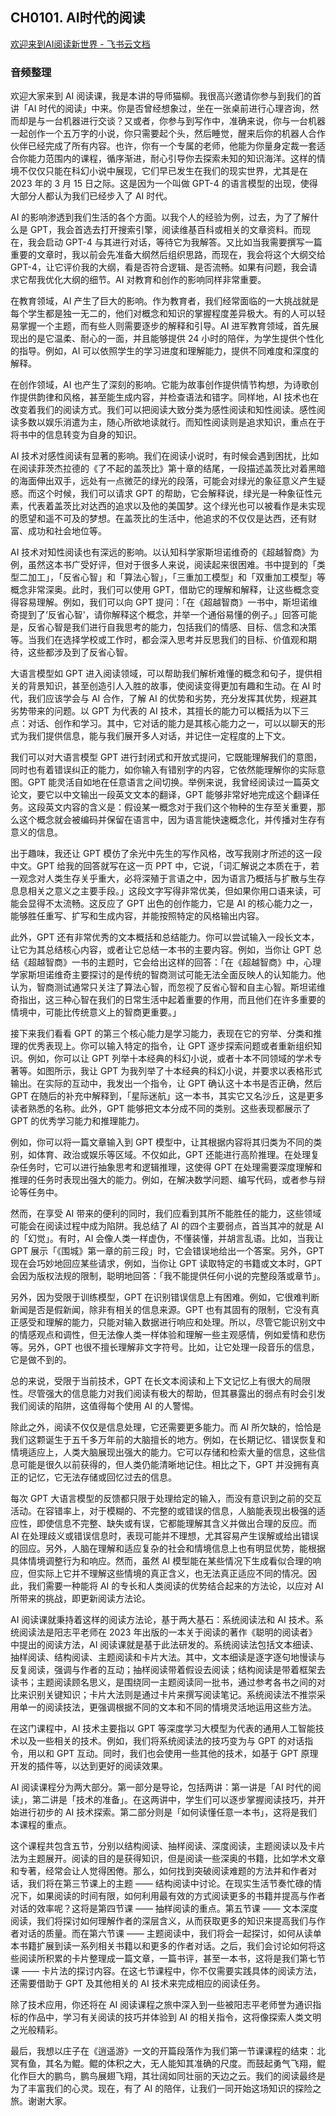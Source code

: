 ## CH0101. AI时代的阅读

[‌⁢‬‍欢迎来到AI阅读新世界 - 飞书云文档](https://anrenmind.feishu.cn/wiki/IbUOw7GMliIWCEkSivVckVx6nOg)

### 音频整理

欢迎大家来到 AI 阅读课，我是本讲的导师猫柳。我很高兴邀请你参与到我们的首讲「AI 时代的阅读」中来。你是否曾经想象过，坐在一张桌前进行心理咨询，然而却是与一台机器进行交谈？又或者，你参与到写作中，准确来说，你与一台机器一起创作一个五万字的小说，你只需要起个头，然后睡觉，醒来后你的机器人合作伙伴已经完成了所有内容。也许，你有一个专属的老师，他能为你量身定裁一套适合你能力范围内的课程，循序渐进，耐心引导你去探索未知的知识海洋。这样的情境不仅仅只能在科幻小说中展现，它们早已发生在我们的现实世界，尤其是在 2023 年的 3 月 15 日之际。这是因为一个叫做 GPT-4 的语言模型的出现，使得大部分人都认为我们已经步入了 AI 时代。

AI 的影响渗透到我们生活的各个方面。以我个人的经验为例，过去，为了了解什么是 GPT，我会首选去打开搜索引擎，阅读维基百科或相关的文章资料。而现在，我会启动 GPT-4 与其进行对话，等待它为我解答。又比如当我需要撰写一篇重要的文章时，我以前会先准备大纲然后组织思路，而现在，我会将这个大纲交给 GPT-4，让它评价我的大纲，看是否符合逻辑、是否流畅。如果有问题，我会请求它帮我优化大纲的细节。AI 对教育和创作的影响同样非常重要。

在教育领域，AI 产生了巨大的影响。作为教育者，我们经常面临的一大挑战就是每个学生都是独一无二的，他们对概念和知识的掌握程度差异极大。有的人可以轻易掌握一个主题，而有些人则需要逐步的解释和引导。AI 进军教育领域，首先展现出的是它温柔、耐心的一面，并且能够提供 24 小时的陪伴，为学生提供个性化的指导。例如，AI 可以依照学生的学习进度和理解能力，提供不同难度和深度的解释。

在创作领域，AI 也产生了深刻的影响。它能为故事创作提供情节构想，为诗歌创作提供韵律和风格，甚至能生成内容，并检查语法和错字。同样地，AI 技术也在改变着我们的阅读方式。我们可以把阅读大致分类为感性阅读和知性阅读。感性阅读多数以娱乐消遣为主，随心所欲地读就行。而知性阅读则是追求知识，重点在于将书中的信息转变为自身的知识。

AI 技术对感性阅读有显著的影响。我们在阅读小说时，有时候会遇到困扰，比如在阅读菲茨杰拉德的《了不起的盖茨比》第十章的结尾，一段描述盖茨比对着黑暗的海面伸出双手，远处有一点微茫的绿光的段落，可能会对绿光的象征意义产生疑惑。而这个时候，我们可以请求 GPT 的帮助，它会解释说，绿光是一种象征性元素，代表着盖茨比对达西的追求以及他的美国梦。这个绿光也可以被看作是未实现的愿望和遥不可及的梦想。在盖茨比的生活中，他追求的不仅仅是达西，还有财富、成功和社会地位等。

AI 技术对知性阅读也有深远的影响。以认知科学家斯坦诺维奇的《超越智商》为例，虽然这本书广受好评，但对于很多人来说，阅读起来很困难。书中提到的「类型二加工」，「反省心智」和「算法心智」，「三重加工模型」和「双重加工模型」等概念非常深奥。此时，我们可以使用 GPT，借助它的理解和解释，让这些概念变得容易理解。例如，我们可以向 GPT 提问：「在《超越智商》一书中，斯坦诺维奇提到了‘反省心智'，请你解释这个概念，并举一个通俗易懂的例子。」回答可能是，反省心智是我们进行自我思考的能力，包括我们的情感、目标、信念和决策等。当我们在选择学校或工作时，都会深入思考并反思我们的目标、价值观和期待，这些都涉及到了反省心智。

大语言模型如 GPT 进入阅读领域，可以帮助我们解析难懂的概念和句子，提供相关的背景知识，甚至创造引人入胜的故事，使阅读变得更加有趣和生动。在 AI 时代，我们应该学会与 AI 合作，了解 AI 的优势和劣势，充分发挥其优势，规避其劣势带来的问题。以 GPT 为代表的 AI 技术，其擅长的能力可以概括为以下三点：对话、创作和学习。其中，它对话的能力是其核心能力之一，可以以聊天的形式为我们提供信息，能与我们展开多人对话，并记住一定程度的上下文。

我们可以对大语言模型 GPT 进行封闭式和开放式提问，它既能理解我们的意图，同时也有着错误纠正的能力，如你输入有错别字的内容，它依然能理解你的实际意图。GPT 能灵活自如地在任意语言之间切换。举例来说，我曾经阅读过一篇英文论文，要它以中文输出一段英文文本的翻译，GPT 能够非常好地完成这个翻译任务。这段英文内容的含义是：假设某一概念对于我们这个物种的生存至关重要，那么这个概念就会被编码并保留在语言中，因为语言能快速概念化，并传播对生存有意义的信息。

出于趣味，我还让 GPT 模仿了余光中先生的写作风格，改写我刚才所述的这一段中文。GPT 给我的回答就写在这一页 PPT 中，它说，「词汇解说之本质在于，若一观念对人类生存关乎重大，必将深殖于言语之中，因为语言乃概括与扩散与生存息息相关之意义之主要手段。」这段文字写得非常优美，但如果你用口语来读，可能会显得不太流畅。这反应了 GPT 出色的创作能力，它是 AI 的核心能力之一，能够胜任重写、扩写和生成内容，并能按照特定的风格输出内容。

此外，GPT 还有非常优秀的文本概括和总结能力。你可以尝试输入一段长文本，让它为其总结核心内容，或者让它总结一本书的主要内容。例如，当你让 GPT 总结《超越智商》一书的主题时，它会给出这样的回答：「在《超越智商》中，心理学家斯坦诺维奇主要探讨的是传统的智商测试可能无法全面反映人的认知能力。他认为，智商测试通常只关注了算法心智，而忽视了反省心智和自主心智。斯坦诺维奇指出，这三种心智在我们的日常生活中起着重要的作用，而且他们在许多重要的情境中，可能比传统意义上的智商更重要。」

接下来我们看看 GPT 的第三个核心能力是学习能力，表现在它的穷举、分类和推理的优秀表现上。你可以输入特定的指令，让 GPT 逐步探索问题或者重新组织知识。例如，你可以让 GPT 列举十本经典的科幻小说，或者十本不同领域的学术专著等。如图所示，我让 GPT 为我列举了十本经典的科幻小说，并要求以表格形式输出。在实际的互动中，我发出一个指令，让 GPT 确认这十本书是否正确，然后 GPT 在随后的补充中解释到，「星际迷航」这一本书，其实它又名沙丘，这是更多读者熟悉的名称。此外，GPT 能够把文本分成不同的类别。这些表现都展示了 GPT 的优秀学习能力和推理能力。

例如，你可以将一篇文章输入到 GPT 模型中，让其根据内容将其归类为不同的类别，如体育、政治或娱乐等区域。不仅如此，GPT 还能进行高阶推理。在处理复杂任务时，它可以进行抽象思考和逻辑推理，这使得 GPT 在处理需要深度理解和推理的任务时表现出强大的能力。例如，在解决数学问题、编写代码，或者参与辩论等任务中。

然而，在享受 AI 带来的便利的同时，我们应看到其所不能胜任的能力，这些领域可能会在阅读过程中成为陷阱。我总结了 AI 的四个主要弱点，首当其冲的就是 AI 的「幻觉」。有时，AI 会像人类一样虚伪，不懂装懂，并胡言乱语。比如，当我让 GPT 展示「《围城》第一章的前三段」时，它会错误地给出一个答案。另外，GPT 现在会巧妙地回应某些请求，例如，当你让 GPT 读取特定的书籍或文本时，GPT 会因为版权法规的限制，聪明地回答：「我不能提供任何小说的完整段落或章节」。

另外，因为受限于训练模型，GPT 在识别错误信息上有困难。例如，它很难判断新闻是否是假新闻，除非有相关的信息来源。GPT 也有其固有的限制，它没有真正感受和理解的能力，只能对输入数据进行响应和处理。所以，尽管它能识别文中的情感观点和调性，但无法像人类一样体验和理解一些主观感情，例如爱情和悲伤等。另外，GPT 也很不擅长理解非文字符号。比如，让它处理一段音乐的信息，它是做不到的。

总的来说，受限于当前技术，GPT 在长文本阅读和上下文记忆上有很大的局限性。尽管强大的信息能力对我们阅读有极大的帮助，但其暴露出的弱点有时会引发我们阅读的陷阱，这值得每个使用 AI 的人警惕。

除此之外，阅读不仅仅是信息处理，它还需要更多能力。而 AI 所欠缺的，恰恰是我们这颗诞生于五千多万年前的大脑擅长的地方。例如，在长期记忆、错误恢复和情境适应上，人类大脑展现出强大的能力。它可以存储和检索大量的信息，这些信息可能是很久以前获得的，但人类仍能清晰地记住。相比之下，GPT 并没拥有真正的记忆，它无法存储或回忆过去的信息。

每次 GPT 大语言模型的反馈都只限于处理给定的输入，而没有意识到之前的交互活动。在容错率上，对于模糊的、不完整的或错误的信息，人脑能表现出极强的适应性，即使信息不完整、缺失或有误，它都能理解其含义并做出合理的反应。而 AI 在处理歧义或错误信息时，表现可能并不理想，尤其容易产生误解或给出错误的回应。另外，人脑在理解和适应复杂的社会和情境信息上也有明显优势，能根据具体情境调整行为和响应。然而，虽然 AI 模型能在某些情况下生成看似合理的响应，但实际上它并不理解这些情境的真正含义，也无法真正适应不同的情况。因此，我们需要一种能将 AI 的专长和人类阅读的优势结合起来的方法论，以应对 AI 所带来的挑战，即更新阅读方法论。

AI 阅读课就秉持着这样的阅读方法论，基于两大基石：系统阅读法和 AI 技术。系统阅读法是阳志平老师在 2023 年出版的一本关于阅读的著作《聪明的阅读者》中提出的阅读方法，AI 阅读课就是基于此法研发的。系统阅读法包括文本细读、抽样阅读、结构阅读、主题阅读和卡片大法。其中，文本细读是逐字逐句地慢读与反复阅读，强调与作者的互动；抽样阅读带着假设去阅读；结构阅读是带着框架去读书；主题阅读顾名思义，是围绕同一主题阅读同一批书，通过参考各书之间的对比来识别关键知识；卡片大法则是通过卡片来撰写阅读笔记。系统阅读法不推崇采用单一的阅读技法，更强调根据不同的文本和不同的情境灵活地运用这些方法。

在这门课程中，AI 技术主要指以 GPT 等深度学习大模型为代表的通用人工智能技术以及一些相关的技术。例如，我们将系统阅读法的技巧变为与 GPT 的对话指令，用以和 GPT 互动。同时，我们也会使用一些其他的技术，如基于 GPT 原理开发的插件等，以达到更好的阅读效果。

AI 阅读课程分为两大部分。第一部分是导论，包括两讲：第一讲是「AI 时代的阅读」，第二讲是「技术的准备」。在这两讲中，学生们可以逐步掌握阅读技巧，并开始进行初步的 AI 技术探索。第二部分则是「如何读懂任意一本书」，这将是我们本课程的重点。

这个课程共包含五节，分别以结构阅读、抽样阅读、深度阅读，主题阅读以及卡片法为主题展开。阅读的目的是获得知识，但是阅读一些深奥的书籍，比如学术文章和专著，经常会让人觉得困倦。那么，如何找到突破阅读难题的方法并和作者对话，我们将在第三节课上的主题 —— 结构阅读中讨论。在现实生活节奏忙碌的情况下，如果阅读的时间有限，如何利用最有效的方式阅读更多的书籍并提高与作者对话的效率呢？这将是第四节课 —— 抽样阅读的重点。第五节课 —— 文本深度阅读，我们将探讨如何理解作者的深层含义，从而获取更多的知识来提高我们与作者对话的质量。而在第六节课 —— 主题阅读中，我们将会一起探讨，如何从读单本书籍扩展到读一系列相关书籍以和更多的作者对话。之后，我们会讨论如何将这些阅读所积累的卡片整理成一篇文章，一篇书评，甚至一本书，这将是我们第七节课 —— 卡片法的探讨内容。在这七节课程中，你不仅需要实践具体的阅读方法，还需要借助于 GPT 及其他相关的 AI 技术来完成相应的阅读任务。

除了技术应用，你还将在 AI 阅读课程之旅中深入到一些被阳志平老师誉为通识指标的作品中，学习有关阅读的技巧并体验到 AI 的相关指令，这将像探索人类文明之光般精彩。

最后，我想以庄子在《逍遥游》一文的开篇段落作为我们第一节课课程的结束：北冥有鱼，其名为鲲。鲲的体积之大，无人能知其准确的尺度。而鼓起勇气飞翔，鲲化作巨大的鹏鸟，鹏鸟展翅飞翔，其壮阔如同壮丽的天边之云。我们的阅读最终是为了丰富我们的心灵。现在，有了 AI 的陪伴，让我们一同开始这场知识的探险之旅。谢谢大家。